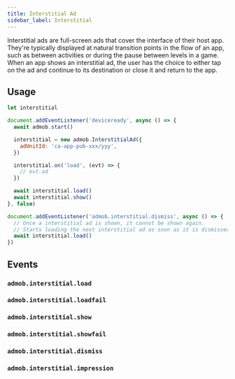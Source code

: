 ```yaml
---
title: Interstitial Ad
sidebar_label: Interstitial
---
```


Interstitial ads are full-screen ads that cover the interface of their host app. They're typically displayed at natural transition points in the flow of an app, such as between activities or during the pause between levels in a game. When an app shows an interstitial ad, the user has the choice to either tap on the ad and continue to its destination or close it and return to the app.

## Usage

```js
let interstitial

document.addEventListener('deviceready', async () => {
  await admob.start()

  interstitial = new admob.InterstitialAd({
    adUnitId: 'ca-app-pub-xxx/yyy',
  })

  interstitial.on('load', (evt) => {
    // evt.ad
  })

  await interstitial.load()
  await interstitial.show()
}, false)

document.addEventListener('admob.interstitial.dismiss', async () => {
  // Once a interstitial ad is shown, it cannot be shown again.
  // Starts loading the next interstitial ad as soon as it is dismissed.
  await interstitial.load()
})
```

## Events

### `admob.interstitial.load`

### `admob.interstitial.loadfail`

### `admob.interstitial.show`

### `admob.interstitial.showfail`

### `admob.interstitial.dismiss`

### `admob.interstitial.impression`
